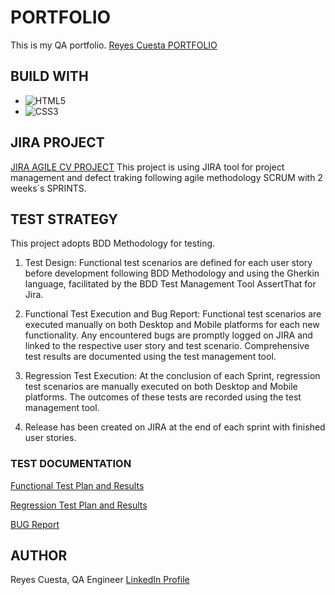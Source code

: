 # PORTFOLIO
This is my QA portfolio.
[Reyes Cuesta PORTFOLIO](https://bootcamp-qa.github.io/web-portfolio-template)

## BUILD WITH
* ![HTML5](https://img.shields.io/badge/html5-%23E34F26.svg?style=for-the-badge&logo=html5&logoColor=white)
* ![CSS3](https://img.shields.io/badge/css3-%231572B6.svg?style=for-the-badge&logo=css3&logoColor=white)

## JIRA PROJECT
[JIRA AGILE CV PROJECT](https://bootcampqareyes.atlassian.net/jira/software/projects/CVP/boards/1)
This project is using JIRA tool for project management and defect traking following agile methodology SCRUM with 2 weeks´s SPRINTS.

## TEST STRATEGY
This project adopts BDD Methodology for testing.

1. Test Design: Functional test scenarios are defined for each user story before development following BDD Methodology and using the Gherkin language, facilitated by the BDD Test Management Tool AssertThat for Jira.

2. Functional Test Execution and Bug Report: Functional test scenarios are executed manually on both Desktop and Mobile platforms for each new functionality. Any encountered bugs are promptly logged on JIRA and linked to the respective user story and test scenario. Comprehensive test results are documented using the test management tool.

4. Regression Test Execution: At the conclusion of each Sprint, regression test scenarios are manually executed on both Desktop and Mobile platforms. The outcomes of these tests are recorded using the test management tool.
5. Release has been created on JIRA at the end of each sprint with finished user stories.



### TEST DOCUMENTATION
[Functional Test Plan and Results](/tests/test-plan.pdf)

[Regression Test Plan and Results](/tests/regression-test-plan.pdf)

[BUG Report](/tests/regression-test-plan.pdf)


## AUTHOR
Reyes Cuesta, QA Engineer
[LinkedIn Profile](https://www.linkedin.com/in/reyescuesta)

